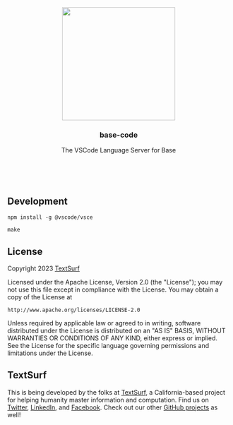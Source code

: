 <br/>
<br/>
<br/>
<br/>
<br/>
<br/>
<br/>

<p align='center'>
  <img src='https://github.com/textsurf/base-code/blob/make/view/base.logo.png?raw=true' height='256'>
</p>

<h3 align='center'>base-code</h3>
<p align='center'>
  The VSCode Language Server for Base
</p>

<br/>
<br/>
<br/>

## Development

```
npm install -g @vscode/vsce
```

```
make
```

## License

Copyright 2023 <a href='https://text.surf'>TextSurf</a>

Licensed under the Apache License, Version 2.0 (the "License");
you may not use this file except in compliance with the License.
You may obtain a copy of the License at

    http://www.apache.org/licenses/LICENSE-2.0

Unless required by applicable law or agreed to in writing, software
distributed under the License is distributed on an "AS IS" BASIS,
WITHOUT WARRANTIES OR CONDITIONS OF ANY KIND, either express or implied.
See the License for the specific language governing permissions and
limitations under the License.

## TextSurf

This is being developed by the folks at [TextSurf](https://text.surf), a California-based project for helping humanity master information and computation. Find us on [Twitter](https://twitter.com/_textsurf), [LinkedIn](https://www.linkedin.com/company/textsurf), and [Facebook](https://www.facebook.com/textsurf). Check out our other [GitHub projects](https://github.com/textsurf) as well!
